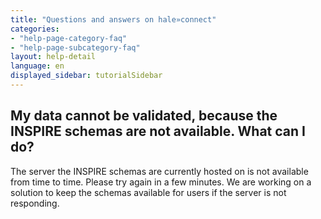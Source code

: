 ```yaml
---
title: "Questions and answers on hale»connect"
categories:
- "help-page-category-faq"
- "help-page-subcategory-faq"
layout: help-detail
language: en
displayed_sidebar: tutorialSidebar
---
```


<h2>My data cannot be validated, because the INSPIRE schemas are not available. What can I do?</h2>

The server the INSPIRE schemas are currently hosted on is not available from time to time. Please try again in a few minutes. We are working on a solution to keep the schemas available for users if the server is not responding.
